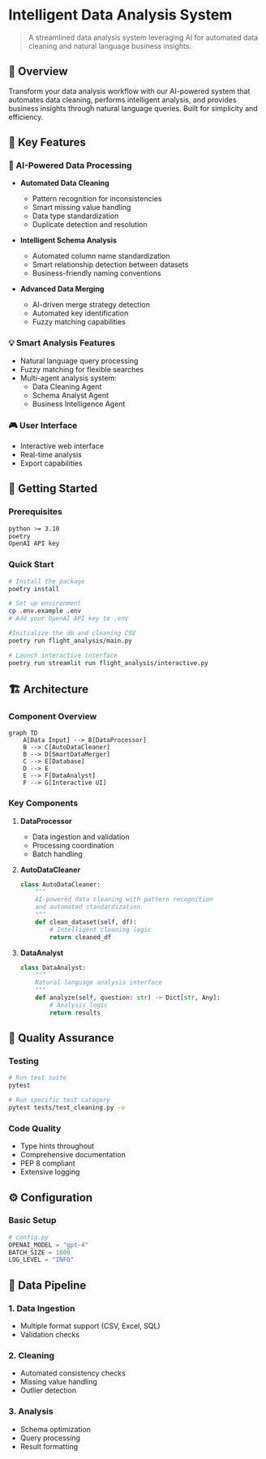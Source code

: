 # Intelligent Data Analysis System
> A streamlined data analysis system leveraging AI for automated data cleaning and natural language business insights.

## 🎯 Overview
Transform your data analysis workflow with our AI-powered system that automates data cleaning, performs intelligent analysis, and provides business insights through natural language queries. Built for simplicity and efficiency.

## 🌟 Key Features

### 🤖 AI-Powered Data Processing
* **Automated Data Cleaning**
  - Pattern recognition for inconsistencies
  - Smart missing value handling
  - Data type standardization
  - Duplicate detection and resolution

* **Intelligent Schema Analysis**
  - Automated column name standardization
  - Smart relationship detection between datasets
  - Business-friendly naming conventions

* **Advanced Data Merging**
  - AI-driven merge strategy detection
  - Automated key identification
  - Fuzzy matching capabilities

### 💡 Smart Analysis Features
* Natural language query processing
* Fuzzy matching for flexible searches
* Multi-agent analysis system:
  - Data Cleaning Agent
  - Schema Analyst Agent
  - Business Intelligence Agent

### 🎮 User Interface
* Interactive web interface
* Real-time analysis
* Export capabilities

## 🚀 Getting Started

### Prerequisites
```bash
python >= 3.10
poetry
OpenAI API key
```

### Quick Start
```bash
# Install the package
poetry install

# Set up environment
cp .env.example .env
# Add your OpenAI API key to .env

#Initialize the db and cleaning CSV
poetry run flight_analysis/main.py

# Launch interactive interface
poetry run streamlit run flight_analysis/interactive.py
```

## 🏗️ Architecture

### Component Overview
```mermaid
graph TD
    A[Data Input] --> B[DataProcessor]
    B --> C[AutoDataCleaner]
    B --> D[SmartDataMerger]
    C --> E[Database]
    D --> E
    E --> F[DataAnalyst]
    F --> G[Interactive UI]
```

### Key Components

1. **DataProcessor**
   - Data ingestion and validation
   - Processing coordination
   - Batch handling

2. **AutoDataCleaner**
   ```python
   class AutoDataCleaner:
       """
       AI-powered data cleaning with pattern recognition
       and automated standardization
       """
       def clean_dataset(self, df):
           # Intelligent cleaning logic
           return cleaned_df
   ```

3. **DataAnalyst**
   ```python
   class DataAnalyst:
       """
       Natural language analysis interface
       """
       def analyze(self, question: str) -> Dict[str, Any]:
           # Analysis logic
           return results
   ```

## 🧪 Quality Assurance

### Testing
```bash
# Run test suite
pytest

# Run specific test category
pytest tests/test_cleaning.py -v
```

### Code Quality
- Type hints throughout
- Comprehensive documentation
- PEP 8 compliant
- Extensive logging

## ⚙️ Configuration

### Basic Setup
```python
# config.py
OPENAI_MODEL = "gpt-4"
BATCH_SIZE = 1000
LOG_LEVEL = "INFO"
```

## 🔄 Data Pipeline

### 1. Data Ingestion
- Multiple format support (CSV, Excel, SQL)
- Validation checks

### 2. Cleaning
- Automated consistency checks
- Missing value handling
- Outlier detection

### 3. Analysis
- Schema optimization
- Query processing
- Result formatting

